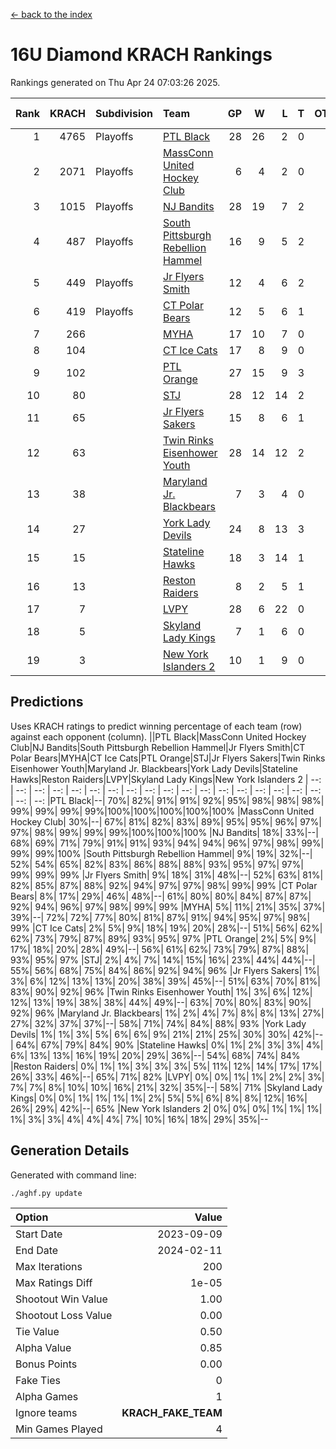 [<- back to the index](readme.md)
# 16U Diamond KRACH Rankings
Rankings generated on Thu Apr 24 07:03:26 2025.

Rank|KRACH|Subdivision|Team|GP|W|L|T|OTW|OTL|SoS|Exp Wins|Win Diff
---:|---:|:---|:---|---:|---:|---:|---:|---:|---:|---:|---:|---:
1|4765|Playoffs|[PTL Black](https://gamesheetstats.com/seasons/3663/teams/140833/schedule)|28|26|2|0|3|0|432|26.8|-0.0
2|2071|Playoffs|[MassConn United Hockey Club](https://gamesheetstats.com/seasons/3663/teams/140835/schedule)|6|4|2|0|0|0|1682|4.8|-0.0
3|1015|Playoffs|[NJ Bandits](https://gamesheetstats.com/seasons/3663/teams/140836/schedule)|28|19|7|2|0|3|965|20.8|-0.0
4|487|Playoffs|[South Pittsburgh Rebellion Hammel](https://gamesheetstats.com/seasons/3663/teams/140839/schedule)|16|9|5|2|0|0|788|10.8|-0.0
5|449|Playoffs|[Jr Flyers Smith](https://gamesheetstats.com/seasons/3663/teams/140837/schedule)|12|4|6|2|1|2|1486|5.8|-0.0
6|419|Playoffs|[CT Polar Bears](https://gamesheetstats.com/seasons/3663/teams/140834/schedule)|12|5|6|1|0|0|1168|6.3|-0.0
7|266||[MYHA](https://gamesheetstats.com/seasons/3663/teams/140838/schedule)|17|10|7|0|0|0|770|10.9|0.0
8|104||[CT Ice Cats](https://gamesheetstats.com/seasons/3663/teams/140846/schedule)|17|8|9|0|0|1|667|8.9|0.0
9|102||[PTL Orange](https://gamesheetstats.com/seasons/3663/teams/140842/schedule)|27|15|9|3|1|0|168|17.4|0.0
10|80||[STJ](https://gamesheetstats.com/seasons/3663/teams/140841/schedule)|28|12|14|2|0|1|969|13.9|0.0
11|65||[Jr Flyers Sakers](https://gamesheetstats.com/seasons/3663/teams/140843/schedule)|15|8|6|1|2|0|111|9.4|0.0
12|63||[Twin Rinks Eisenhower Youth](https://gamesheetstats.com/seasons/3663/teams/140847/schedule)|28|14|12|2|3|0|126|15.9|0.0
13|38||[Maryland Jr. Blackbears](https://gamesheetstats.com/seasons/3663/teams/140848/schedule)|7|3|4|0|0|1|684|3.9|0.0
14|27||[York Lady Devils](https://gamesheetstats.com/seasons/3663/teams/140845/schedule)|24|8|13|3|0|2|260|10.4|0.0
15|15||[Stateline Hawks](https://gamesheetstats.com/seasons/3663/teams/140840/schedule)|18|3|14|1|0|1|939|4.4|0.0
16|13||[Reston Raiders](https://gamesheetstats.com/seasons/3663/teams/140850/schedule)|8|2|5|1|1|0|38|3.4|0.0
17|7||[LVPY](https://gamesheetstats.com/seasons/3663/teams/140844/schedule)|28|6|22|0|0|1|439|6.9|0.0
18|5||[Skyland Lady Kings](https://gamesheetstats.com/seasons/3663/teams/140849/schedule)|7|1|6|0|1|0|46|1.9|0.0
19|3||[New York Islanders 2](https://gamesheetstats.com/seasons/3663/teams/140851/schedule)|10|1|9|0|0|0|59|1.9|0.0

## Predictions
Uses KRACH ratings to predict winning percentage of each team (row) against each opponent (column).
||PTL Black|MassConn United Hockey Club|NJ Bandits|South Pittsburgh Rebellion Hammel|Jr Flyers Smith|CT Polar Bears|MYHA|CT Ice Cats|PTL Orange|STJ|Jr Flyers Sakers|Twin Rinks Eisenhower Youth|Maryland Jr. Blackbears|York Lady Devils|Stateline Hawks|Reston Raiders|LVPY|Skyland Lady Kings|New York Islanders 2
| --: | --: | --: | --: | --: | --: | --: | --: | --: | --: | --: | --: | --: | --: | --: | --: | --: | --: | --: | --: 
|PTL Black|--| 70%| 82%| 91%| 91%| 92%| 95%| 98%| 98%| 98%| 99%| 99%| 99%| 99%|100%|100%|100%|100%|100%
|MassConn United Hockey Club| 30%|--| 67%| 81%| 82%| 83%| 89%| 95%| 95%| 96%| 97%| 97%| 98%| 99%| 99%| 99%|100%|100%|100%
|NJ Bandits| 18%| 33%|--| 68%| 69%| 71%| 79%| 91%| 91%| 93%| 94%| 94%| 96%| 97%| 98%| 99%| 99%| 99%|100%
|South Pittsburgh Rebellion Hammel|  9%| 19%| 32%|--| 52%| 54%| 65%| 82%| 83%| 86%| 88%| 88%| 93%| 95%| 97%| 97%| 99%| 99%| 99%
|Jr Flyers Smith|  9%| 18%| 31%| 48%|--| 52%| 63%| 81%| 82%| 85%| 87%| 88%| 92%| 94%| 97%| 97%| 98%| 99%| 99%
|CT Polar Bears|  8%| 17%| 29%| 46%| 48%|--| 61%| 80%| 80%| 84%| 87%| 87%| 92%| 94%| 96%| 97%| 98%| 99%| 99%
|MYHA|  5%| 11%| 21%| 35%| 37%| 39%|--| 72%| 72%| 77%| 80%| 81%| 87%| 91%| 94%| 95%| 97%| 98%| 99%
|CT Ice Cats|  2%|  5%|  9%| 18%| 19%| 20%| 28%|--| 51%| 56%| 62%| 62%| 73%| 79%| 87%| 89%| 93%| 95%| 97%
|PTL Orange|  2%|  5%|  9%| 17%| 18%| 20%| 28%| 49%|--| 56%| 61%| 62%| 73%| 79%| 87%| 88%| 93%| 95%| 97%
|STJ|  2%|  4%|  7%| 14%| 15%| 16%| 23%| 44%| 44%|--| 55%| 56%| 68%| 75%| 84%| 86%| 92%| 94%| 96%
|Jr Flyers Sakers|  1%|  3%|  6%| 12%| 13%| 13%| 20%| 38%| 39%| 45%|--| 51%| 63%| 70%| 81%| 83%| 90%| 92%| 96%
|Twin Rinks Eisenhower Youth|  1%|  3%|  6%| 12%| 12%| 13%| 19%| 38%| 38%| 44%| 49%|--| 63%| 70%| 80%| 83%| 90%| 92%| 96%
|Maryland Jr. Blackbears|  1%|  2%|  4%|  7%|  8%|  8%| 13%| 27%| 27%| 32%| 37%| 37%|--| 58%| 71%| 74%| 84%| 88%| 93%
|York Lady Devils|  1%|  1%|  3%|  5%|  6%|  6%|  9%| 21%| 21%| 25%| 30%| 30%| 42%|--| 64%| 67%| 79%| 84%| 90%
|Stateline Hawks|  0%|  1%|  2%|  3%|  3%|  4%|  6%| 13%| 13%| 16%| 19%| 20%| 29%| 36%|--| 54%| 68%| 74%| 84%
|Reston Raiders|  0%|  1%|  1%|  3%|  3%|  3%|  5%| 11%| 12%| 14%| 17%| 17%| 26%| 33%| 46%|--| 65%| 71%| 82%
|LVPY|  0%|  0%|  1%|  1%|  2%|  2%|  3%|  7%|  7%|  8%| 10%| 10%| 16%| 21%| 32%| 35%|--| 58%| 71%
|Skyland Lady Kings|  0%|  0%|  1%|  1%|  1%|  1%|  2%|  5%|  5%|  6%|  8%|  8%| 12%| 16%| 26%| 29%| 42%|--| 65%
|New York Islanders 2|  0%|  0%|  0%|  1%|  1%|  1%|  1%|  3%|  3%|  4%|  4%|  4%|  7%| 10%| 16%| 18%| 29%| 35%|--

## Generation Details

Generated with command line:
```
./aghf.py update
```

| Option | Value |
| :----- | ----: |
| Start Date | 2023-09-09 |
| End Date | 2024-02-11 |
| Max Iterations | 200 |
| Max Ratings Diff | 1e-05 |
| Shootout Win Value | 1.00 |
| Shootout Loss Value | 0.00 |
| Tie Value | 0.50 |
| Alpha Value | 0.85 |
| Bonus Points | 0.00 |
| Fake Ties | 0 |
| Alpha Games | 1 |
| Ignore teams | __KRACH_FAKE_TEAM__ |
| Min Games Played | 4 |

